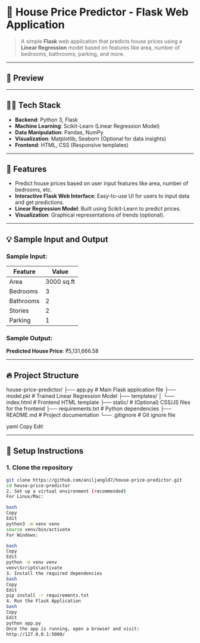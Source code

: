 # 🏡 **House Price Predictor** - Flask Web Application

> A simple **Flask** web application that predicts house prices using a **Linear Regression** model based on features like area, number of bedrooms, bathrooms, parking, and more.

---

## 📸 **Preview**


---

## 🧑‍💻 **Tech Stack**

- **Backend**: Python 3, Flask
- **Machine Learning**: Scikit-Learn (Linear Regression Model)
- **Data Manipulation**: Pandas, NumPy
- **Visualization**: Matplotlib, Seaborn (Optional for data insights)
- **Frontend**: HTML, CSS (Responsive templates)

---

## 📝 **Features**

- Predict house prices based on user input features like area, number of bedrooms, etc.
- **Interactive Flask Web Interface**: Easy-to-use UI for users to input data and get predictions.
- **Linear Regression Model**: Built using Scikit-Learn to predict prices.
- **Visualization**: Graphical representations of trends (optional).

---

## 💡 **Sample Input and Output**

### **Sample Input:**

| **Feature**  | **Value** |
|--------------|-----------|
| Area         | 3000 sq.ft |
| Bedrooms     | 3         |
| Bathrooms    | 2         |
| Stories      | 2         |
| Parking      | 1         |

### **Sample Output:**

**Predicted House Price**: ₹5,131,666.58

---

## 🔥 **Project Structure**

house-price-predictor/ ├── app.py # Main Flask application file ├── model.pkl # Trained Linear Regression Model ├── templates/ │ └── index.html # Frontend HTML template ├── static/ # (Optional) CSS/JS files for the frontend ├── requirements.txt # Python dependencies ├── README.md # Project documentation └── .gitignore # Git ignore file

yaml
Copy
Edit

---

## 🚀 **Setup Instructions**

### 1. Clone the repository

```bash
git clone https://github.com/aniljangld7/house-price-predictor.git
cd house-price-predictor
2. Set up a virtual environment (recommended)
For Linux/Mac:

bash
Copy
Edit
python3 -m venv venv
source venv/bin/activate
For Windows:

bash
Copy
Edit
python -m venv venv
venv\Scripts\activate
3. Install the required dependencies
bash
Copy
Edit
pip install -r requirements.txt
4. Run the Flask Application
bash
Copy
Edit
python app.py
Once the app is running, open a browser and visit:
http://127.0.0.1:5000/

